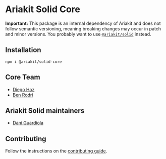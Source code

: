 # Ariakit Solid Core

**Important:** This package is an internal dependency of Ariakit and does not follow semantic versioning, meaning breaking changes may occur in patch and minor versions. You probably want to use [`@ariakit/solid`](https://npmjs.org/package/@ariakit/solid) instead.

## Installation

```
npm i @ariakit/solid-core
```

## Core Team

- [Diego Haz](https://x.com/diegohaz)
- [Ben Rodri](https://x.com/benrodrs)

## Ariakit Solid maintainers

- [Dani Guardiola](https://x.com/daniguardio_la)

## Contributing

Follow the instructions on the [contributing guide](https://github.com/ariakit/ariakit/blob/main/contributing.md).
